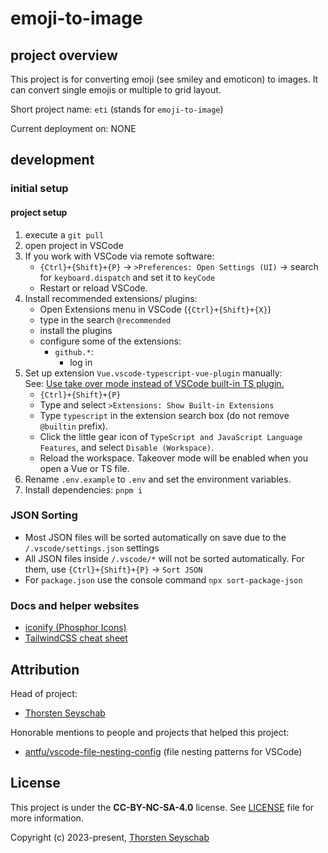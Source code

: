# emoji-to-image

## project overview

This project is for converting emoji (see smiley and emoticon) to images. It can convert single emojis or multiple to grid layout.

Short project name: `eti` (stands for `emoji-to-image`)

Current deployment on: NONE

## development

### initial setup

#### project setup

1. execute a `git pull`
2. open project in VSCode
3. If you work with VSCode via remote software:
   - `{Ctrl}+{Shift}+{P}` -> `>Preferences: Open Settings (UI)` -> search for `keyboard.dispatch` and set it to `keyCode`
   - Restart or reload VSCode.
4. Install recommended extensions/ plugins:
   - Open Extensions menu in VSCode (`{Ctrl}+{Shift}+{X}`)
   - type in the search `@recommended`
   - install the plugins
   - configure some of the extensions:
     - `github.*`:
       - log in
5. Set up extension `Vue.vscode-typescript-vue-plugin` manually:  
   See: [Use take over mode instead of VSCode built-in TS plugin.](https://vuejs.org/guide/typescript/overview.html#volar-takeover-mode)
   - `{Ctrl}+{Shift}+{P}`
   - Type and select `>Extensions: Show Built-in Extensions`
   - Type `typescript` in the extension search box (do not remove `@builtin` prefix).
   - Click the little gear icon of `TypeScript and JavaScript Language Features`, and select `Disable (Workspace)`.
   - Reload the workspace. Takeover mode will be enabled when you open a Vue or TS file.
6. Rename `.env.example` to `.env` and set the environment variables.
7. Install dependencies: `pnpm i`

### JSON Sorting

- Most JSON files will be sorted automatically on save due to the `/.vscode/settings.json` settings
- All JSON files inside `/.vscode/*` will not be sorted automatically. For them, use `{Ctrl}+{Shift}+{P}` -> `Sort JSON`
- For `package.json` use the console command `npx sort-package-json`

### Docs and helper websites

- [iconify (Phosphor Icons)](http://icon-sets.iconify.design/ph/)
- [TailwindCSS cheat sheet](https://nerdcave.com/tailwind-cheat-sheet)

## Attribution

Head of project:

- [Thorsten Seyschab](https://todde.tv)

Honorable mentions to people and projects that helped this project:

- [antfu/vscode-file-nesting-config](https://github.com/antfu/vscode-file-nesting-config) (file nesting patterns for VSCode)

## License

This project is under the **CC-BY-NC-SA-4.0** license. See [LICENSE](LICENSE) file for more information.

Copyright (c) 2023-present, [Thorsten Seyschab](https://todde.tv)
